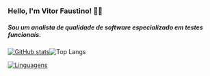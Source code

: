 ﻿### Hello, I'm Vitor Faustino! 🖖🏻

##### Sou um analista de qualidade de software especializado em testes funcionais.

[![GitHub stats](https://github-readme-stats.vercel.app/api?username=Qa-Vitor-Faustino&hide=contribs&include_all_commits&show_icons=true&theme=codeSTACKr#gh-dark-mode-only)](https://github.com/anuraghazra/github-readme-stats#gh-dark-mode-only)![Top Langs](https://github-readme-stats.vercel.app/api/top-langs/?username=anuraghazra&hide_progress=true&theme=codeSTACKr#gh-dark-mode-only)
<br>

[![Linguagens](https://skillicons.dev/icons?i=java,selenium,js,html,css&theme=dark)](https://skillicons.dev)
